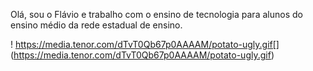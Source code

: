 Olá, sou o Flávio e trabalho com o ensino de tecnologia para alunos do ensino médio da rede estadual de ensino.


! https://media.tenor.com/dTvT0Qb67p0AAAAM/potato-ugly.gif[] (https://media.tenor.com/dTvT0Qb67p0AAAAM/potato-ugly.gif)
